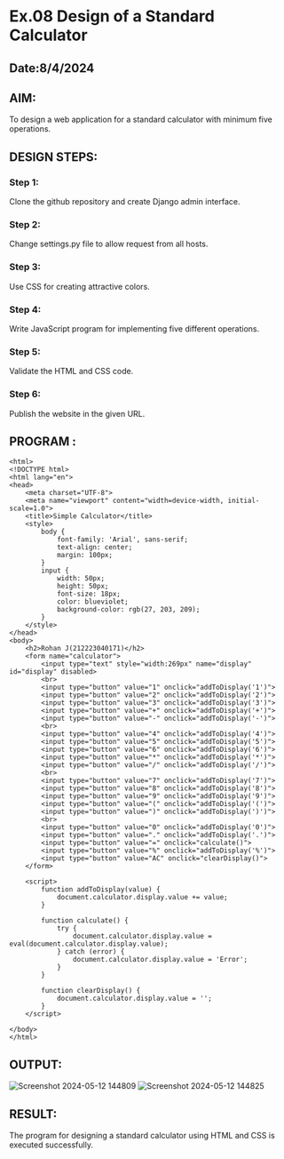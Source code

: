 # Ex.08 Design of a Standard Calculator
## Date:8/4/2024
 
## AIM:
To design a web application for a standard calculator with minimum five operations.

## DESIGN STEPS:

### Step 1:
Clone the github repository and create Django admin interface.

### Step 2:
Change settings.py file to allow request from all hosts.

### Step 3:
Use CSS for creating attractive colors.

### Step 4:
Write JavaScript program for implementing five different operations.

### Step 5:
Validate the HTML and CSS code.

### Step 6:
Publish the website in the given URL.

## PROGRAM :
```
<html>
<!DOCTYPE html>
<html lang="en">
<head>
    <meta charset="UTF-8">
    <meta name="viewport" content="width=device-width, initial-scale=1.0">
    <title>Simple Calculator</title>
    <style>
        body {
            font-family: 'Arial', sans-serif;
            text-align: center;
            margin: 100px;
        }
        input {
            width: 50px;
            height: 50px;
            font-size: 18px;
            color: blueviolet;
            background-color: rgb(27, 203, 209);
        }
    </style>
</head>
<body>
    <h2>Rohan J(212223040171)</h2>
    <form name="calculator">
        <input type="text" style="width:269px" name="display" id="display" disabled>
        <br>
        <input type="button" value="1" onclick="addToDisplay('1')">
        <input type="button" value="2" onclick="addToDisplay('2')">
        <input type="button" value="3" onclick="addToDisplay('3')">
        <input type="button" value="+" onclick="addToDisplay('+')">
        <input type="button" value="-" onclick="addToDisplay('-')">
        <br>
        <input type="button" value="4" onclick="addToDisplay('4')">
        <input type="button" value="5" onclick="addToDisplay('5')">
        <input type="button" value="6" onclick="addToDisplay('6')">
        <input type="button" value="*" onclick="addToDisplay('*')">
        <input type="button" value="/" onclick="addToDisplay('/')">
        <br>
        <input type="button" value="7" onclick="addToDisplay('7')">
        <input type="button" value="8" onclick="addToDisplay('8')">
        <input type="button" value="9" onclick="addToDisplay('9')">
        <input type="button" value="(" onclick="addToDisplay('(')">
        <input type="button" value=")" onclick="addToDisplay(')')">
        <br>
        <input type="button" value="0" onclick="addToDisplay('0')">
        <input type="button" value="." onclick="addToDisplay('.')">
        <input type="button" value="=" onclick="calculate()">
        <input type="button" value="%" onclick="addToDisplay('%')">
        <input type="button" value="AC" onclick="clearDisplay()">
    </form>

    <script>
        function addToDisplay(value) {
            document.calculator.display.value += value;
        }

        function calculate() {
            try {
                document.calculator.display.value = eval(document.calculator.display.value);
            } catch (error) {
                document.calculator.display.value = 'Error';
            }
        }

        function clearDisplay() {
            document.calculator.display.value = '';
        }
    </script>

</body>
</html>
```
## OUTPUT:
![Screenshot 2024-05-12 144809](https://github.com/Rohanjeyachandiran/Calc/assets/161102491/ce459e61-2c57-44c7-99f1-0b792d44ffaa)
![Screenshot 2024-05-12 144825](https://github.com/Rohanjeyachandiran/Calc/assets/161102491/8a6d5f51-de3b-4f0e-aacf-2a3f03845105)



## RESULT:
The program for designing a standard calculator using HTML and CSS is executed successfully.
